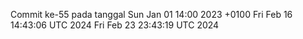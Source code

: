 Commit ke-55 pada tanggal Sun Jan 01 14:00 2023 +0100
Fri Feb 16 14:43:06 UTC 2024
Fri Feb 23 23:43:19 UTC 2024
